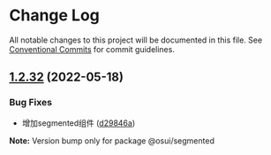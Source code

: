 # Change Log

All notable changes to this project will be documented in this file.
See [Conventional Commits](https://conventionalcommits.org) for commit guidelines.

## [1.2.32](https://gitee.com/gitee-fe/osui/tree/master/compare/v1.2.31...v1.2.32) (2022-05-18)


### Bug Fixes

* 增加segmented组件 ([d29846a](https://gitee.com/gitee-fe/osui/tree/master/commits/d29846a37132b2d97ca334cc7bd4fc604e978a0a))







**Note:** Version bump only for package @osui/segmented
